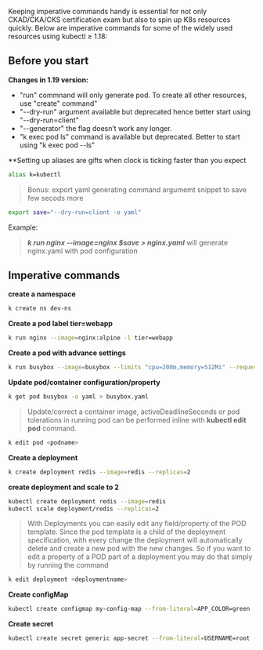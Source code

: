 Keeping imperative commands handy is essential for not only CKAD/CKA/CKS certification exam but also to spin up K8s resources quickly. Below are imperative commands for some of the widely used resources using kubectl ≥ 1.18:

## Before you start
**Changes in 1.19 version:**
 - "run" commnand will only generate pod. To create all other resources, use "create" command"
 - "--dry-run"  argument available but deprecated hence better start using "--dry-run=client"
 - "--generator" the flag doesn’t work any longer.
 - "k exec pod ls" command is available but deprecated. Better to start using "k exec pod --ls"
 
**Setting up aliases are gifts when clock is ticking faster than you expect

```sh
alias k=kubectl
```
> Bonus: export yaml generating command argumemt snippet to save few secods more

```sh
export save="--dry-run=client -o yaml"
```
Example:
> ***k run nginx --image=nginx $save > nginx.yaml*** will generate nginx.yaml with pod configuration


## Imperative commands

**create a namespace**
```sh
k create ns dev-ns
```

**Create a pod label tier=webapp**
```sh
k run nginx --image=nginx:alpine -l tier=webapp
```

**Create a pod with advance settings**
```sh
k run busybox --image=busybox --limits "cpu=200m,memory=512Mi" --requests "cpu=100m,memory=256Mi" --command -- sh -c "sleep 3600" -o yaml --dry-run=client
```
**Update pod/container configuration/property**
```sh
k get pod busybox -o yaml > busybox.yaml
```

> Update/correct a container image, activeDeadlineSeconds or pod tolerations in running pod can be performed inline with **kubectl edit pod** command.
```sh
k edit pod <podname>
```

**Create a deployment**

```sh
k create deployment redis --image=redis --replicas=2
```

**create deployment and scale to 2**
```sh
kubectl create deployment redis --image=redis
kubectl scale deployment/redis --replicas=2
```

> With Deployments you can easily edit any field/property of the POD template. Since the pod template is a child of the deployment specification,  with every change the deployment will automatically delete and create a new pod with the new changes. So if you want to edit a property of a POD part of a deployment you may do that simply by running the command
```sh
k edit deployment <deploymentname>
```

**Create configMap**
```sh
kubectl create configmap my-config-map --from-literal=APP_COLOR=green
```

**Create secret**
```sh
kubectl create secret generic app-secret --from-literal=USERNAME=root --from-literal=PASSWORD=Test
```
